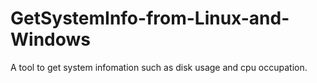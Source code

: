 # GetSystemInfo-from-Linux-and-Windows
A tool to get system infomation such as disk usage and cpu occupation.
